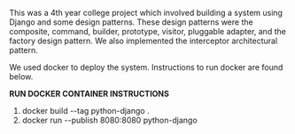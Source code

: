This was a 4th year college project which involved building a system using Django and some design patterns.
These design patterns were the composite, command, builder, prototype, visitor, pluggable adapter, and the factory design pattern. We also implemented the interceptor architectural pattern.

We used docker to deploy the system. Instructions to run docker are found below.

**RUN DOCKER CONTAINER INSTRUCTIONS**

1.  docker build --tag python-django .
2.  docker run --publish 8080:8080 python-django
